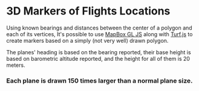 # 3D Markers of Flights Locations

Using known bearings and distances between the center of a polygon and each of its vertices,
It's possible to use [MapBox GL JS](https://docs.mapbox.com/mapbox-gl-js/overview/) along with [Turf.js](https://turfjs.org/docs) to create markers based on a simply (not very well) drawn polygon.

The planes' heading is based on the bearing reported, their base height is based on barometric altitude reported,
and the height for all of them is 20 meters.
### Each plane is drawn 150 times larger than a normal plane size.
